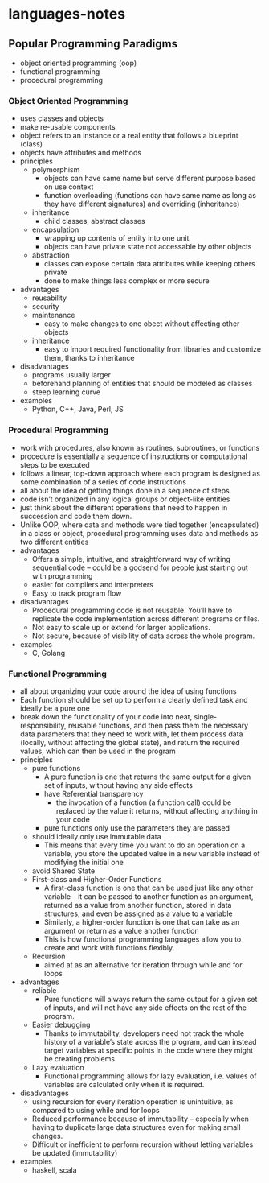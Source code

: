 # languages-notes

## Popular Programming Paradigms
- object oriented programming (oop)
- functional programming
- procedural programming

### Object Oriented Programming
- uses classes and objects
- make re-usable components
- object refers to an instance or a real entity that follows a blueprint (class)
- objects have attributes and methods
- principles
  - polymorphism
    - objects can have same name but serve different purpose based on use context
    - function overloading (functions can have same name as long as they have different signatures) and overriding (inheritance)
  - inheritance
    - child classes, abstract classes
  - encapsulation
    - wrapping up contents of entity into one unit
    - objects can have private state not accessable by other objects
  - abstraction
    - classes can expose certain data attributes while keeping others private
    - done to make things less complex or more secure
- advantages
  - reusability
  - security
  - maintenance
    - easy to make changes to one obect without affecting other objects
  - inheritance
    - easy to import required functionality from libraries and customize them, thanks to inheritance
- disadvantages
  - programs usually larger
  - beforehand planning of entities that should be modeled as classes
  - steep learning curve
- examples
  - Python, C++, Java, Perl, JS

### Procedural Programming
- work with procedures, also known as routines, subroutines, or functions
- procedure is essentially a sequence of instructions or computational steps to be executed
- follows a linear, top-down approach where each program is designed as some combination of a series of code instructions
- all about the idea of getting things done in a sequence of steps
- code isn’t organized in any logical groups or object-like entities
- just think about the different operations that need to happen in succession and code them down.
- Unlike OOP, where data and methods were tied together (encapsulated) in a class or object, procedural programming uses data and methods as two different entities
- advantages
  - Offers a simple, intuitive, and straightforward way of writing sequential code – could be a godsend for people just starting out with programming
  - easier for compilers and interpreters
  - Easy to track program flow
- disadvantages
  - Procedural programming code is not reusable. You’ll have to replicate the code implementation across different programs or files.
  - Not easy to scale up or extend for larger applications.
  - Not secure, because of visibility of data across the whole program.
- examples
  - C, Golang

### Functional Programming
- all about organizing your code around the idea of using functions
- Each function should be set up to perform a clearly defined task and ideally be a pure one
- break down the functionality of your code into neat, single-responsibility, reusable functions, and then pass them the necessary data parameters that they need to work with, let them process data (locally, without affecting the global state), and return the required values, which can then be used in the program
- principles
  - pure functions
    - A pure function is one that returns the same output for a given set of inputs, without having any side effects
    - have Referential transparency
      - the invocation of a function (a function call) could be replaced by the value it returns, without affecting anything in your code
    - pure functions only use the parameters they are passed
  - should ideally only use immutable data
    - This means that every time you want to do an operation on a variable, you store the updated value in a new variable instead of modifying the initial one
  - avoid Shared State
  - First-class and Higher-Order Functions
    - A first-class function is one that can be used just like any other variable – it can be passed to another function as an argument, returned as a value from another function, stored in data structures, and even be assigned as a value to a variable
    - Similarly, a higher-order function is one that can take as an argument or return as a value another function
    - This is how functional programming languages allow you to create and work with functions flexibly.
  - Recursion
    - aimed at as an alternative for iteration through while and for loops
- advantages
  - reliable
    - Pure functions will always return the same output for a given set of inputs, and will not have any side effects on the rest of the program.
  - Easier debugging
    - Thanks to immutability, developers need not track the whole history of a variable’s state across the program, and can instead target variables at specific points in the code where they might be creating problems
  - Lazy evaluation
    - Functional programming allows for lazy evaluation, i.e. values of variables are calculated only when it is required.
- disadvantages
  - using recursion for every iteration operation is unintuitive, as compared to using while and for loops
  - Reduced performance because of immutability – especially when having to duplicate large data structures even for making small changes.
  - Difficult or inefficient to perform recursion without letting variables be updated (immutability)
- examples
  - haskell, scala
